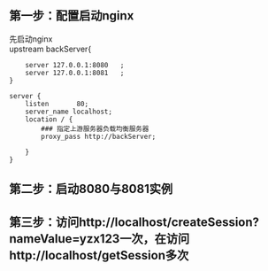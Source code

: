 ## 第一步：配置启动nginx
先启动nginx</br>
    upstream  backServer{

	    server 127.0.0.1:8080   ;
		server 127.0.0.1:8081   ;
	}

	server {
        listen       80;
        server_name localhost;
        location / {
		    ### 指定上游服务器负载均衡服务器
		    proxy_pass http://backServer;

        }
    }
## 第二步：启动8080与8081实例
## 第三步：访问http://localhost/createSession?nameValue=yzx123一次，在访问http://localhost/getSession多次